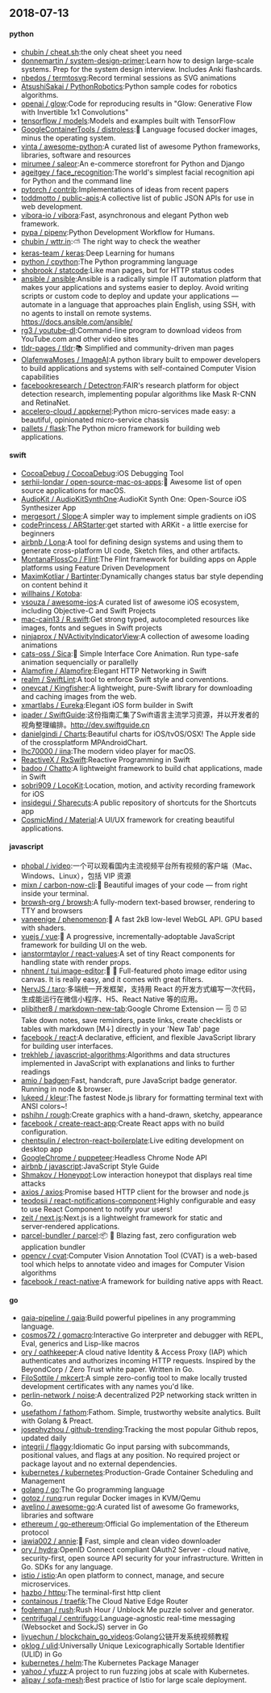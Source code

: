 ## 2018-07-13

#### python
* [chubin / cheat.sh](https://github.com/chubin/cheat.sh):the only cheat sheet you need
* [donnemartin / system-design-primer](https://github.com/donnemartin/system-design-primer):Learn how to design large-scale systems. Prep for the system design interview. Includes Anki flashcards.
* [nbedos / termtosvg](https://github.com/nbedos/termtosvg):Record terminal sessions as SVG animations
* [AtsushiSakai / PythonRobotics](https://github.com/AtsushiSakai/PythonRobotics):Python sample codes for robotics algorithms.
* [openai / glow](https://github.com/openai/glow):Code for reproducing results in "Glow: Generative Flow with Invertible 1x1 Convolutions"
* [tensorflow / models](https://github.com/tensorflow/models):Models and examples built with TensorFlow
* [GoogleContainerTools / distroless](https://github.com/GoogleContainerTools/distroless):🥑
Language focused docker images, minus the operating system.
* [vinta / awesome-python](https://github.com/vinta/awesome-python):A curated list of awesome Python frameworks, libraries, software and resources
* [mirumee / saleor](https://github.com/mirumee/saleor):An e-commerce storefront for Python and Django
* [ageitgey / face_recognition](https://github.com/ageitgey/face_recognition):The world's simplest facial recognition api for Python and the command line
* [pytorch / contrib](https://github.com/pytorch/contrib):Implementations of ideas from recent papers
* [toddmotto / public-apis](https://github.com/toddmotto/public-apis):A collective list of public JSON APIs for use in web development.
* [vibora-io / vibora](https://github.com/vibora-io/vibora):Fast, asynchronous and elegant Python web framework.
* [pypa / pipenv](https://github.com/pypa/pipenv):Python Development Workflow for Humans.
* [chubin / wttr.in](https://github.com/chubin/wttr.in):⛅️
The right way to check the weather
* [keras-team / keras](https://github.com/keras-team/keras):Deep Learning for humans
* [python / cpython](https://github.com/python/cpython):The Python programming language
* [shobrook / statcode](https://github.com/shobrook/statcode):Like man pages, but for HTTP status codes
* [ansible / ansible](https://github.com/ansible/ansible):Ansible is a radically simple IT automation platform that makes your applications and systems easier to deploy. Avoid writing scripts or custom code to deploy and update your applications — automate in a language that approaches plain English, using SSH, with no agents to install on remote systems. https://docs.ansible.com/ansible/
* [rg3 / youtube-dl](https://github.com/rg3/youtube-dl):Command-line program to download videos from YouTube.com and other video sites
* [tldr-pages / tldr](https://github.com/tldr-pages/tldr):📚
Simplified and community-driven man pages
* [OlafenwaMoses / ImageAI](https://github.com/OlafenwaMoses/ImageAI):A python library built to empower developers to build applications and systems with self-contained Computer Vision capabilities
* [facebookresearch / Detectron](https://github.com/facebookresearch/Detectron):FAIR's research platform for object detection research, implementing popular algorithms like Mask R-CNN and RetinaNet.
* [accelero-cloud / appkernel](https://github.com/accelero-cloud/appkernel):Python micro-services made easy: a beautiful, opinionated micro-service chassis
* [pallets / flask](https://github.com/pallets/flask):The Python micro framework for building web applications.

#### swift
* [CocoaDebug / CocoaDebug](https://github.com/CocoaDebug/CocoaDebug):iOS Debugging Tool
* [serhii-londar / open-source-mac-os-apps](https://github.com/serhii-londar/open-source-mac-os-apps):🚀
Awesome list of open source applications for macOS.
* [AudioKit / AudioKitSynthOne](https://github.com/AudioKit/AudioKitSynthOne):AudioKit Synth One: Open-Source iOS Synthesizer App
* [mergesort / Slope](https://github.com/mergesort/Slope):A simpler way to implement simple gradients on iOS
* [codePrincess / ARStarter](https://github.com/codePrincess/ARStarter):get started with ARKit - a little exercise for beginners
* [airbnb / Lona](https://github.com/airbnb/Lona):A tool for defining design systems and using them to generate cross-platform UI code, Sketch files, and other artifacts.
* [MontanaFlossCo / Flint](https://github.com/MontanaFlossCo/Flint):The Flint framework for building apps on Apple platforms using Feature Driven Development
* [MaximKotliar / Bartinter](https://github.com/MaximKotliar/Bartinter):Dynamically changes status bar style depending on content behind it
* [willhains / Kotoba](https://github.com/willhains/Kotoba):
* [vsouza / awesome-ios](https://github.com/vsouza/awesome-ios):A curated list of awesome iOS ecosystem, including Objective-C and Swift Projects
* [mac-cain13 / R.swift](https://github.com/mac-cain13/R.swift):Get strong typed, autocompleted resources like images, fonts and segues in Swift projects
* [ninjaprox / NVActivityIndicatorView](https://github.com/ninjaprox/NVActivityIndicatorView):A collection of awesome loading animations
* [cats-oss / Sica](https://github.com/cats-oss/Sica):🦌
Simple Interface Core Animation. Run type-safe animation sequencially or parallelly
* [Alamofire / Alamofire](https://github.com/Alamofire/Alamofire):Elegant HTTP Networking in Swift
* [realm / SwiftLint](https://github.com/realm/SwiftLint):A tool to enforce Swift style and conventions.
* [onevcat / Kingfisher](https://github.com/onevcat/Kingfisher):A lightweight, pure-Swift library for downloading and caching images from the web.
* [xmartlabs / Eureka](https://github.com/xmartlabs/Eureka):Elegant iOS form builder in Swift
* [ipader / SwiftGuide](https://github.com/ipader/SwiftGuide):这份指南汇集了Swift语言主流学习资源，并以开发者的视角整理编排。http://dev.swiftguide.cn
* [danielgindi / Charts](https://github.com/danielgindi/Charts):Beautiful charts for iOS/tvOS/OSX! The Apple side of the crossplatform MPAndroidChart.
* [lhc70000 / iina](https://github.com/lhc70000/iina):The modern video player for macOS.
* [ReactiveX / RxSwift](https://github.com/ReactiveX/RxSwift):Reactive Programming in Swift
* [badoo / Chatto](https://github.com/badoo/Chatto):A lightweight framework to build chat applications, made in Swift
* [sobri909 / LocoKit](https://github.com/sobri909/LocoKit):Location, motion, and activity recording framework for iOS
* [insidegui / Sharecuts](https://github.com/insidegui/Sharecuts):A public repository of shortcuts for the Shortcuts app
* [CosmicMind / Material](https://github.com/CosmicMind/Material):A UI/UX framework for creating beautiful applications.

#### javascript
* [phobal / ivideo](https://github.com/phobal/ivideo):一个可以观看国内主流视频平台所有视频的客户端（Mac、Windows、Linux），包括 VIP 资源
* [mixn / carbon-now-cli](https://github.com/mixn/carbon-now-cli):🎨
Beautiful images of your code — from right inside your terminal.
* [browsh-org / browsh](https://github.com/browsh-org/browsh):A fully-modern text-based browser, rendering to TTY and browsers
* [vaneenige / phenomenon](https://github.com/vaneenige/phenomenon):🦄
A fast 2kB low-level WebGL API. GPU based with shaders.
* [vuejs / vue](https://github.com/vuejs/vue):🖖
A progressive, incrementally-adoptable JavaScript framework for building UI on the web.
* [ianstormtaylor / react-values](https://github.com/ianstormtaylor/react-values):A set of tiny React components for handling state with render props.
* [nhnent / tui.image-editor](https://github.com/nhnent/tui.image-editor):🍞
🎨
Full-featured photo image editor using canvas. It is really easy, and it comes with great filters.
* [NervJS / taro](https://github.com/NervJS/taro):多端统一开发框架，支持用 React 的开发方式编写一次代码，生成能运行在微信小程序、H5、React Native 等的应用。
* [plibither8 / markdown-new-tab](https://github.com/plibither8/markdown-new-tab):Google Chrome Extension —
🗒️
⏰
☑️
Take down notes, save reminders, paste links, create checklists or tables with markdown [M↓] directly in your 'New Tab' page
* [facebook / react](https://github.com/facebook/react):A declarative, efficient, and flexible JavaScript library for building user interfaces.
* [trekhleb / javascript-algorithms](https://github.com/trekhleb/javascript-algorithms):Algorithms and data structures implemented in JavaScript with explanations and links to further readings
* [amio / badgen](https://github.com/amio/badgen):Fast, handcraft, pure JavaScript badge generator. Running in node & browser.
* [lukeed / kleur](https://github.com/lukeed/kleur):The fastest Node.js library for formatting terminal text with ANSI colors~!
* [pshihn / rough](https://github.com/pshihn/rough):Create graphics with a hand-drawn, sketchy, appearance
* [facebook / create-react-app](https://github.com/facebook/create-react-app):Create React apps with no build configuration.
* [chentsulin / electron-react-boilerplate](https://github.com/chentsulin/electron-react-boilerplate):Live editing development on desktop app
* [GoogleChrome / puppeteer](https://github.com/GoogleChrome/puppeteer):Headless Chrome Node API
* [airbnb / javascript](https://github.com/airbnb/javascript):JavaScript Style Guide
* [Shmakov / Honeypot](https://github.com/Shmakov/Honeypot):Low interaction honeypot that displays real time attacks
* [axios / axios](https://github.com/axios/axios):Promise based HTTP client for the browser and node.js
* [teodosii / react-notifications-component](https://github.com/teodosii/react-notifications-component):Highly configurable and easy to use React Component to notify your users!
* [zeit / next.js](https://github.com/zeit/next.js):Next.js is a lightweight framework for static and server‑rendered applications.
* [parcel-bundler / parcel](https://github.com/parcel-bundler/parcel):📦
🚀
Blazing fast, zero configuration web application bundler
* [opencv / cvat](https://github.com/opencv/cvat):Computer Vision Annotation Tool (CVAT) is a web-based tool which helps to annotate video and images for Computer Vision algorithms
* [facebook / react-native](https://github.com/facebook/react-native):A framework for building native apps with React.

#### go
* [gaia-pipeline / gaia](https://github.com/gaia-pipeline/gaia):Build powerful pipelines in any programming language.
* [cosmos72 / gomacro](https://github.com/cosmos72/gomacro):Interactive Go interpreter and debugger with REPL, Eval, generics and Lisp-like macros
* [ory / oathkeeper](https://github.com/ory/oathkeeper):A cloud native Identity & Access Proxy (IAP) which authenticates and authorizes incoming HTTP requests. Inspired by the BeyondCorp / Zero Trust white paper. Written in Go.
* [FiloSottile / mkcert](https://github.com/FiloSottile/mkcert):A simple zero-config tool to make locally trusted development certificates with any names you'd like.
* [perlin-network / noise](https://github.com/perlin-network/noise):A decentralized P2P networking stack written in Go.
* [usefathom / fathom](https://github.com/usefathom/fathom):Fathom. Simple, trustworthy website analytics. Built with Golang & Preact.
* [josephyzhou / github-trending](https://github.com/josephyzhou/github-trending):Tracking the most popular Github repos, updated daily
* [integrii / flaggy](https://github.com/integrii/flaggy):Idiomatic Go input parsing with subcommands, positional values, and flags at any position. No required project or package layout and no external dependencies.
* [kubernetes / kubernetes](https://github.com/kubernetes/kubernetes):Production-Grade Container Scheduling and Management
* [golang / go](https://github.com/golang/go):The Go programming language
* [gotoz / runq](https://github.com/gotoz/runq):run regular Docker images in KVM/Qemu
* [avelino / awesome-go](https://github.com/avelino/awesome-go):A curated list of awesome Go frameworks, libraries and software
* [ethereum / go-ethereum](https://github.com/ethereum/go-ethereum):Official Go implementation of the Ethereum protocol
* [iawia002 / annie](https://github.com/iawia002/annie):👾
Fast, simple and clean video downloader
* [ory / hydra](https://github.com/ory/hydra):OpenID Connect compliant OAuth2 Server - cloud native, security-first, open source API security for your infrastructure. Written in Go. SDKs for any language.
* [istio / istio](https://github.com/istio/istio):An open platform to connect, manage, and secure microservices.
* [hazbo / httpu](https://github.com/hazbo/httpu):The terminal-first http client
* [containous / traefik](https://github.com/containous/traefik):The Cloud Native Edge Router
* [fogleman / rush](https://github.com/fogleman/rush):Rush Hour / Unblock Me puzzle solver and generator.
* [centrifugal / centrifugo](https://github.com/centrifugal/centrifugo):Language-agnostic real-time messaging (Websocket and SockJS) server in Go
* [liyuechun / blockchain_go_videos](https://github.com/liyuechun/blockchain_go_videos):Golang公链开发系统视频教程
* [oklog / ulid](https://github.com/oklog/ulid):Universally Unique Lexicographically Sortable Identifier (ULID) in Go
* [kubernetes / helm](https://github.com/kubernetes/helm):The Kubernetes Package Manager
* [yahoo / yfuzz](https://github.com/yahoo/yfuzz):A project to run fuzzing jobs at scale with Kubernetes.
* [alipay / sofa-mesh](https://github.com/alipay/sofa-mesh):Best practice of Istio for large scale deployment.
